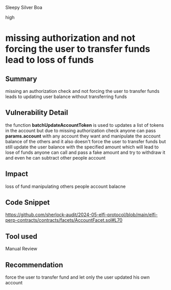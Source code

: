 Sleepy Silver Boa

high

# missing authorization  and not forcing the user to transfer funds lead to loss of funds

## Summary
missing an authorization check and not forcing the user to transfer funds leads to updating user balance without transferring funds 
## Vulnerability Detail
the function **batchUpdateAccountToken** is used to updates a list  of tokens in the account but due to missing authorization  check anyone can pass **params.account** with any account they want and manipulate the account balance of the others and it also doesn't force the user to transfer funds but still update the user balance with the specified amount  which will lead to lose of funds anyone can call and pass a fake amount and try to withdraw it  and even he can subtract other people account 
## Impact
loss of fund 
manipulating others people account  balacne

## Code Snippet
https://github.com/sherlock-audit/2024-05-elfi-protocol/blob/main/elfi-perp-contracts/contracts/facets/AccountFacet.sol#L70
## Tool used

Manual Review

## Recommendation
force the user to transfer fund and let only the user updated his own account